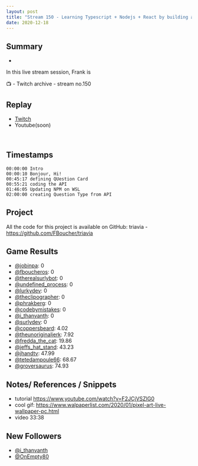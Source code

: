 ```yaml
---
layout: post
title: "Stream 150 - Learning Typescript + Nodejs + React by building a trivia game"
date: 2020-12-18
---
```



## Summary
-

In this live stream session, Frank is 

📺 - Twitch archive - stream no.150

## Replay


- [Twitch](https://www.twitch.tv/fboucheros)
- Youtube(soon)

<br/><!--more-->

## Timestamps

    00:00:00 Intro
    00:00:10 Bonjour, Hi!
    00:45:17 defining QUestion Card
    00:55:21 coding the API
    01:46:05 Updating NPM on WSL
    02:00:00 creating Question Type from API


## Project

All the code for this project is available on GitHub: triavia - https://github.com/FBoucher/triavia


## Game Results

- [@jobinpa](https://www.twitch.tv/jobinpa): 0
- [@fboucheros](https://www.twitch.tv/fboucheros): 0
- [@therealsurlybot](https://www.twitch.tv/therealsurlybot): 0
- [@undefined_process](https://www.twitch.tv/undefined_process): 0
- [@lurkydev](https://www.twitch.tv/lurkydev): 0
- [@theclipographer](https://www.twitch.tv/theclipographer): 0
- [@phrakberg](https://www.twitch.tv/phrakberg): 0
- [@codebymistakes](https://www.twitch.tv/codebymistakes): 0
- [@i_thanvanth](https://www.twitch.tv/i_thanvanth): 0
- [@surlydev](https://www.twitch.tv/surlydev): 0
- [@coppersbeard](https://www.twitch.tv/coppersbeard): 4.02
- [@theunoriginaljerk](https://www.twitch.tv/theunoriginaljerk): 7.92
- [@fredda_the_cat](https://www.twitch.tv/fredda_the_cat): 19.86
- [@jeffs_hat_stand](https://www.twitch.tv/jeffs_hat_stand): 43.23
- [@jhandtv](https://www.twitch.tv/jhandtv): 47.99
- [@tetedampoule66](https://www.twitch.tv/tetedampoule66): 68.67
- [@groversaurus](https://www.twitch.tv/groversaurus): 74.93

## Notes/ References / Snippets

- tutorial https://www.youtube.com/watch?v=F2JCjVSZlG0
- cool gif: https://www.walpaperlist.com/2020/01/pixel-art-live-wallpaper-pc.html
- video 33:38

## New Followers

- [@i_thanvanth](https:/www.twitch.tv/i_thanvanth)
- [@OnEmpty80](https:/www.twitch.tv/OnEmpty80)
